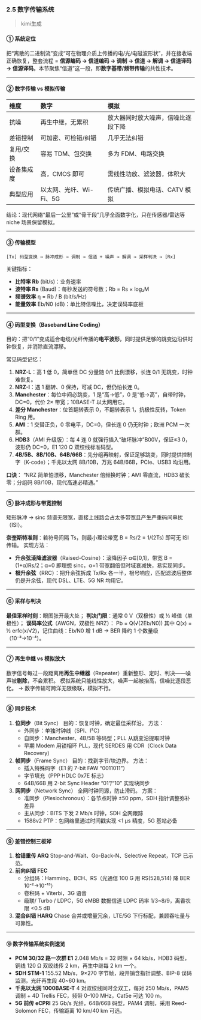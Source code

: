 ### 2.5 数字传输系统

> kimi生成

#### ① 系统定位

把“离散的二进制流”变成“可在物理介质上传播的电/光/电磁波形状”，并在接收端正确恢复，整套流程 = **信源编码 → 信道编码 → 调制 → 信道 → 解调 → 信道译码 → 信源译码**。本节聚焦“信道”这一段，即**数字基带/频带传输**的共性技术。

------

#### ② 数字传输 vs 模拟传输

| 维度       | 数字                    | 模拟                               |
| :--------- | :---------------------- | :--------------------------------- |
| 抗噪       | 再生中继，无累积        | 放大器同时放大噪声，信噪比逐段下降 |
| 差错控制   | 可加密、可检错/纠错     | 几乎无法纠错                       |
| 复用/交换  | 容易 TDM、包交换        | 多为 FDM、电路交换                 |
| 设备集成度 | 高，CMOS 即可           | 需线性功放、滤波器，体积大         |
| 典型应用   | 以太网、光纤、Wi-Fi、5G | 传统广播、模拟电话、CATV 模拟      |

结论：现代网络“最后一公里”或“骨干段”几乎全面数字化，只在传感器/雷达等 niche 场景保留模拟。

------

#### ③ 传输模型

```
[Tx] 码型变换 → 脉冲成形 → 调制 → 信道 + 噪声 → 解调 → 采样判决 → [Rx]
```

关键指标：

- **比特率 Rb** (bit/s)：业务速率
- **波特率 Rs** (Baud)：每秒发送的符号数；Rb = Rs × log₂M
- **频谱效率** η = Rb / B (bit/s/Hz)
- **能量效率** Eb/N0 (dB)：单比特信噪比，决定误码率底板

------

#### ④ 码型变换（Baseband Line Coding）

目的：把“0/1”变成适合电缆/光纤传播的**电平波形**，同时提供足够的跳变边沿供时钟恢复，并消除直流漂移。

常见码型记忆：

1. **NRZ-L**：高 1 低 0，简单但 DC 分量随 0/1 比例漂移，长连 0/1 无跳变，时钟难恢复。
2. **NRZ-I**：遇 1 翻转、0 保持，可减 DC，但仍怕长连 0。
3. **Manchester**：每位中间必跳变，1 是“高→低”，0 是“低→高”，自带时钟，DC=0，代价 2× 带宽；10BASE-T 以太网用它。
4. **差分 Manchester**：位首翻转表示 0，不翻转表示 1，抗极性反转，Token Ring 用。
5. **AMI**：1 交替正负，0 零电平，DC=0，但长连 0 仍无时钟；欧洲 PCM 一次群。
6. **HDB3**（AMI 升级版）：每 4 连 0 就强行插入“破坏脉冲”B00V，保证≤3 0，波形仍 DC=0，E1 120 Ω 双绞线标准码型。
7. **4B/5B、8B/10B、64B/66B**：先分组再映射，保证足够跳变，同时提供控制字（K-code）；千兆以太网 8B/10B，万兆 64B/66B，PCIe、USB3 均沿用。

**口诀**：
“NRZ 简单怕漂移，Manchester 倍频换时钟；AMI 零直流，HDB3 破长零；分组码 8B/10B，现代高速必精通。”

------

#### ⑤ 脉冲成形与带宽控制

矩形脉冲 → sinc 频谱无限宽，直接上线路会占太多带宽且产生严重码间串扰（ISI）。

**奈奎斯特准则**：若符号间隔 Ts，则最小理论带宽 B = Rs/2 = 1/(2Ts) 即可无 ISI 传输。
实现方法：

- **升余弦滚降滤波器**（Raised-Cosine）：滚降因子 α∈[0,1]，带宽 B = (1+α)Rs/2；α=0 即理想 sinc，α=1 带宽翻倍但时域衰减快，易实现同步。
- **根升余弦**（RRC）：把升余弦拆成 Tx/Rx 各一半，根号响应，匹配滤波后整体仍是升余弦，现代 DSL、LTE、5G NR 均用它。

------

#### ⑥ 采样与判决

**最佳采样时刻**：眼图张开最大处；
**判决门限**：通常 0 V（双极性）或 ½ 峰值（单极性）；
**误码率公式**（AWGN，双极性 NRZ）：
Pb = Q(√(2Eb/N0))
其中 Q(x) = ½ erfc(x/√2)，记住曲线：Eb/N0 增 1 dB → BER 降约 1 个数量级（10⁻³→10⁻⁴）。

------

#### ⑦ 再生中继 vs 模拟放大

数字信号每过一段距离用**再生中继器**（Repeater）重新整形、定时、判决——噪声被**剔除**，不会累积。
模拟系统只能线性放大，噪声一起被抬高，信噪比逐段恶化。
→ 数字传输可跨洋无限级联，模拟不行。

------

#### ⑧ 同步技术

1. **位同步**（Bit Sync）
	目的：恢复时钟，确定最佳采样沿。
	方法：
	- 外同步：单独时钟线（SPI、I²C）
	- 自同步：Manchester、4B/5B 等码型；PLL 从跳变沿提取时钟
	- 早期 Modem 用锁相环 PLL，现代 SERDES 用 CDR（Clock Data Recovery）
2. **帧同步**（Frame Sync）
	目的：找到字节/块边界。
	方法：
	- 插入特殊码字（E1 的 7-bit FAW “0011011”）
	- 字节填充（PPP HDLC 0x7E 标志）
	- 64B/66B 用 2-bit Sync Header “01”/“10” 实现块同步
3. **网同步**（Network Sync）
	全网时钟同源，防止滑码。
	方案：
	- 准同步（Plesiochronous）：各节点时钟 ±50 ppm，SDH 指针调整弥补差异
	- 主从同步：BITS 下发 2 Mb/s 时钟，SDH 全网跟踪
	- 1588v2 PTP：包网络里通过时间戳实现 <1 μs 精度，5G 基站必备

------

#### ⑨ 差错控制三板斧

1. **检错重传 ARQ**
	Stop-and-Wait、Go-Back-N、Selective Repeat，TCP 已示范。
2. **前向纠错 FEC**
	- 分组码：Hamming、BCH、RS（光通信 100 G 用 RS(528,514) 降 BER 10⁻²→10⁻¹³）
	- 卷积码 + Viterbi，3G 语音
	- 级联/ Turbo / LDPC，5G eMBB 数据信道 LDPC 码率 1/3~8/9，离香农限 <0.5 dB
3. **混合纠错 HARQ**
	Chase 合并或增量冗余，LTE/5G 下行标配，兼顾吞吐量与可靠性。

------

#### ⑩ 数字传输系统实例速览

- **PCM 30/32 路一次群 E1**
	2.048 Mb/s = 32 时隙 × 64 kb/s，HDB3 码型，铜线 120 Ω 双绞线传 2 km，再生中继每 2 km 一个。
- **SDH STM-1**
	155.52 Mb/s，9×270 字节帧，段开销含指针调整、BIP-8 误码监测，光纤再生段 40~60 km。
- **千兆以太网 1000BASE-T**
	4 对双绞线同时全双工，每对 250 Mb/s，PAM5 调制 + 4D Trellis FEC，频带 0–100 MHz，Cat5e 可达 100 m。
- **5G 前传 eCPRI**
	25 Gb/s 光纤，64B/66B 码型，PAM4 调制，采用 Reed-Solomon FEC，传输距离 10 km/40 km 可选。